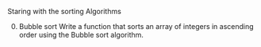 Staring with the sorting Algorithms

0. Bubble sort
Write a function that sorts an array of integers
in ascending order using the Bubble sort algorithm.
